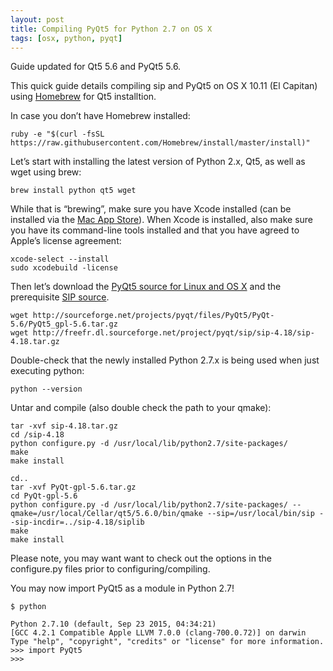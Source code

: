 ```yaml
---
layout: post
title: Compiling PyQt5 for Python 2.7 on OS X
tags: [osx, python, pyqt]
---
```


<div class="message">
  Guide updated for Qt5 5.6 and PyQt5 5.6.
</div>

This quick guide details compiling sip and PyQt5 on OS X 10.11 (El Capitan) using [Homebrew](http://brew.sh) for Qt5 installtion.

<!--more-->

In case you don’t have Homebrew installed:

    ruby -e "$(curl -fsSL https://raw.githubusercontent.com/Homebrew/install/master/install)"

Let’s start with installing the latest version of Python 2.x, Qt5, as well as wget using brew:

    brew install python qt5 wget

While that is “brewing”, make sure you have Xcode installed (can be installed via the [Mac App Store](https://itunes.apple.com/en/app/xcode/id497799835?mt=12)). When Xcode is installed, also make sure you have its command-line tools installed and that you have agreed to Apple’s license agreement:

    xcode-select --install
    sudo xcodebuild -license

Then let’s download the [PyQt5 source for Linux and OS X](https://riverbankcomputing.com/software/pyqt/download5) and the prerequisite [SIP source](https://riverbankcomputing.com/software/sip/download).

    wget http://sourceforge.net/projects/pyqt/files/PyQt5/PyQt-5.6/PyQt5_gpl-5.6.tar.gz
    wget http://freefr.dl.sourceforge.net/project/pyqt/sip/sip-4.18/sip-4.18.tar.gz

Double-check that the newly installed Python 2.7.x is being used when just executing python:

    python --version

Untar and compile (also double check the path to your qmake):

    tar -xvf sip-4.18.tar.gz
    cd /sip-4.18
    python configure.py -d /usr/local/lib/python2.7/site-packages/
    make
    make install

    cd..
    tar -xvf PyQt-gpl-5.6.tar.gz
    cd PyQt-gpl-5.6
    python configure.py -d /usr/local/lib/python2.7/site-packages/ --qmake=/usr/local/Cellar/qt5/5.6.0/bin/qmake --sip=/usr/local/bin/sip --sip-incdir=../sip-4.18/siplib
    make
    make install

Please note, you may want want to check out the options in the configure.py files prior to configuring/compiling.

You may now import PyQt5 as a module in Python 2.7!

    $ python

    Python 2.7.10 (default, Sep 23 2015, 04:34:21)
    [GCC 4.2.1 Compatible Apple LLVM 7.0.0 (clang-700.0.72)] on darwin
    Type "help", "copyright", "credits" or "license" for more information.
    >>> import PyQt5
    >>>
